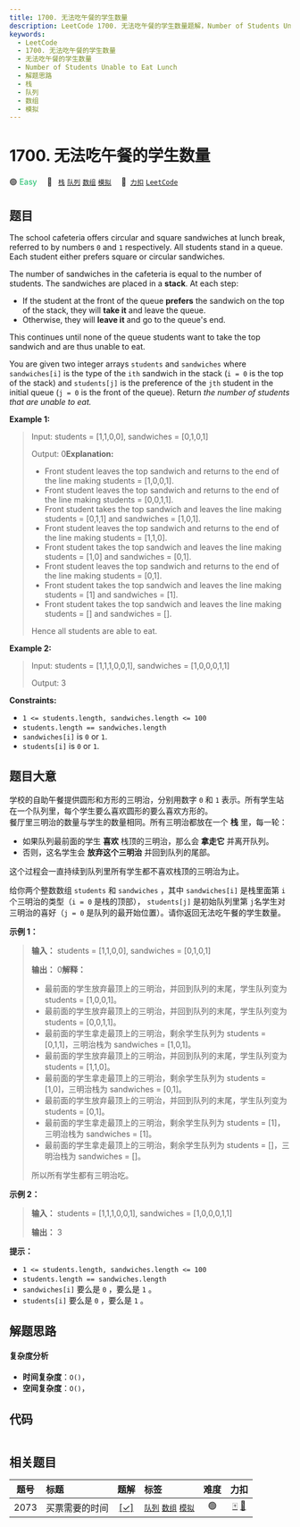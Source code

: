 ```yaml
---
title: 1700. 无法吃午餐的学生数量
description: LeetCode 1700. 无法吃午餐的学生数量题解，Number of Students Unable to Eat Lunch，包含解题思路、复杂度分析以及完整的 JavaScript 代码实现。
keywords:
  - LeetCode
  - 1700. 无法吃午餐的学生数量
  - 无法吃午餐的学生数量
  - Number of Students Unable to Eat Lunch
  - 解题思路
  - 栈
  - 队列
  - 数组
  - 模拟
---
```


# 1700. 无法吃午餐的学生数量

🟢 <font color=#15bd66>Easy</font>&emsp; 🔖&ensp; [`栈`](/tag/stack.md) [`队列`](/tag/queue.md) [`数组`](/tag/array.md) [`模拟`](/tag/simulation.md)&emsp; 🔗&ensp;[`力扣`](https://leetcode.cn/problems/number-of-students-unable-to-eat-lunch) [`LeetCode`](https://leetcode.com/problems/number-of-students-unable-to-eat-lunch)

## 题目

The school cafeteria offers circular and square sandwiches at lunch break,
referred to by numbers `0` and `1` respectively. All students stand in a
queue. Each student either prefers square or circular sandwiches.

The number of sandwiches in the cafeteria is equal to the number of students.
The sandwiches are placed in a **stack**. At each step:

  * If the student at the front of the queue **prefers** the sandwich on the top of the stack, they will **take it** and leave the queue.
  * Otherwise, they will **leave it** and go to the queue's end.

This continues until none of the queue students want to take the top sandwich
and are thus unable to eat.

You are given two integer arrays `students` and `sandwiches` where
`sandwiches[i]` is the type of the `i​​​​​​th` sandwich in the stack (`i = 0`
is the top of the stack) and `students[j]` is the preference of the
`j​​​​​​th` student in the initial queue (`j = 0` is the front of the queue).
Return _the number of students that are unable to eat._



**Example 1:**

> Input: students = [1,1,0,0], sandwiches = [0,1,0,1]
> 
> Output: 0**Explanation:**
> - Front student leaves the top sandwich and returns to the end of the line making students = [1,0,0,1].
> - Front student leaves the top sandwich and returns to the end of the line making students = [0,0,1,1].
> - Front student takes the top sandwich and leaves the line making students = [0,1,1] and sandwiches = [1,0,1].
> - Front student leaves the top sandwich and returns to the end of the line making students = [1,1,0].
> - Front student takes the top sandwich and leaves the line making students = [1,0] and sandwiches = [0,1].
> - Front student leaves the top sandwich and returns to the end of the line making students = [0,1].
> - Front student takes the top sandwich and leaves the line making students = [1] and sandwiches = [1].
> - Front student takes the top sandwich and leaves the line making students = [] and sandwiches = [].
> 
> Hence all students are able to eat.

**Example 2:**

> Input: students = [1,1,1,0,0,1], sandwiches = [1,0,0,0,1,1]
> 
> Output: 3

**Constraints:**

  * `1 <= students.length, sandwiches.length <= 100`
  * `students.length == sandwiches.length`
  * `sandwiches[i]` is `0` or `1`.
  * `students[i]` is `0` or `1`.


## 题目大意

学校的自助午餐提供圆形和方形的三明治，分别用数字 `0` 和 `1` 表示。所有学生站在一个队列里，每个学生要么喜欢圆形的要么喜欢方形的。  
餐厅里三明治的数量与学生的数量相同。所有三明治都放在一个 **栈** 里，每一轮：

  * 如果队列最前面的学生 **喜欢** 栈顶的三明治，那么会 **拿走它** 并离开队列。
  * 否则，这名学生会 **放弃这个三明治** 并回到队列的尾部。

这个过程会一直持续到队列里所有学生都不喜欢栈顶的三明治为止。

给你两个整数数组 `students` 和 `sandwiches` ，其中 `sandwiches[i]` 是栈里面第 `i​​​​​​`
个三明治的类型（`i = 0` 是栈的顶部）， `students[j]` 是初始队列里第 `j​​​​​​` 名学生对三明治的喜好（`j = 0`
是队列的最开始位置）。请你返回无法吃午餐的学生数量。

**示例 1：**

> 
> 
> 
> 
> 
> **输入：** students = [1,1,0,0], sandwiches = [0,1,0,1]
> 
> **输出：** 0**解释：**
> - 最前面的学生放弃最顶上的三明治，并回到队列的末尾，学生队列变为 students = [1,0,0,1]。
> - 最前面的学生放弃最顶上的三明治，并回到队列的末尾，学生队列变为 students = [0,0,1,1]。
> - 最前面的学生拿走最顶上的三明治，剩余学生队列为 students = [0,1,1]，三明治栈为 sandwiches = [1,0,1]。
> - 最前面的学生放弃最顶上的三明治，并回到队列的末尾，学生队列变为 students = [1,1,0]。
> - 最前面的学生拿走最顶上的三明治，剩余学生队列为 students = [1,0]，三明治栈为 sandwiches = [0,1]。
> - 最前面的学生放弃最顶上的三明治，并回到队列的末尾，学生队列变为 students = [0,1]。
> - 最前面的学生拿走最顶上的三明治，剩余学生队列为 students = [1]，三明治栈为 sandwiches = [1]。
> - 最前面的学生拿走最顶上的三明治，剩余学生队列为 students = []，三明治栈为 sandwiches = []。
> 
> 所以所有学生都有三明治吃。
> 
> 

**示例 2：**

> 
> 
> 
> 
> 
> **输入：** students = [1,1,1,0,0,1], sandwiches = [1,0,0,0,1,1]
> 
> **输出：** 3
> 
> 

**提示：**

  * `1 <= students.length, sandwiches.length <= 100`
  * `students.length == sandwiches.length`
  * `sandwiches[i]` 要么是 `0` ，要么是 `1` 。
  * `students[i]` 要么是 `0` ，要么是 `1` 。


## 解题思路

#### 复杂度分析

- **时间复杂度**：`O()`，
- **空间复杂度**：`O()`，

## 代码

```javascript

```

## 相关题目

<!-- prettier-ignore -->
| 题号 | 标题 | 题解 | 标签 | 难度 | 力扣 |
| :------: | :------ | :------: | :------ | :------: | :------: |
| 2073 | 买票需要的时间 | [[✓]](/problem/2073.md) |  [`队列`](/tag/queue.md) [`数组`](/tag/array.md) [`模拟`](/tag/simulation.md) | 🟢 | [🀄️](https://leetcode.cn/problems/time-needed-to-buy-tickets) [🔗](https://leetcode.com/problems/time-needed-to-buy-tickets) |